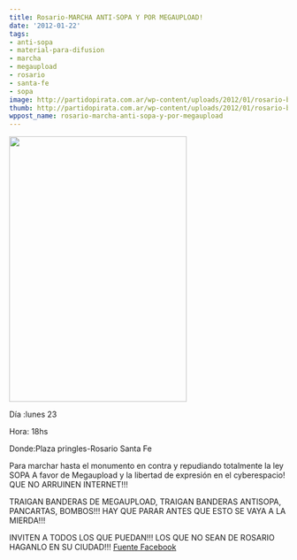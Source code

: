 ```yaml
---
title: Rosario-MARCHA ANTI-SOPA Y POR MEGAUPLOAD!
date: '2012-01-22'
tags:
- anti-sopa
- material-para-difusion
- marcha
- megaupload
- rosario
- santa-fe
- sopa
image: http://partidopirata.com.ar/wp-content/uploads/2012/01/rosario-bandera1.jpg
thumb: http://partidopirata.com.ar/wp-content/uploads/2012/01/rosario-bandera1-150x150.jpg
wppost_name: rosario-marcha-anti-sopa-y-por-megaupload
---
```


<a href="http://partidopirata.com.ar/wp-content/uploads/2012/01/rosario-bandera1.jpg"><img class="aligncenter size-full wp-image-2896" title="rosario-bandera" src="http://partidopirata.com.ar/wp-content/uploads/2012/01/rosario-bandera1.jpg" alt="" width="321" height="480" /></a>

Día :lunes 23

Hora: 18hs

Donde:Plaza pringles-Rosario Santa Fe

Para marchar hasta el monumento en contra y repudiando totalmente la ley SOPA A favor de Megaupload y la libertad de expresión en el cyberespacio!
QUE NO ARRUINEN INTERNET!!!

TRAIGAN BANDERAS DE MEGAUPLOAD, TRAIGAN BANDERAS ANTISOPA, PANCARTAS, BOMBOS!!!
HAY QUE PARAR ANTES QUE ESTO SE VAYA A LA MIERDA!!!

INVITEN A TODOS LOS QUE PUEDAN!!!
LOS QUE NO SEAN DE ROSARIO HAGANLO EN SU CIUDAD!!!
<a href="https://www.facebook.com/events/176496015783938/" target="_blank">Fuente Facebook </a>
